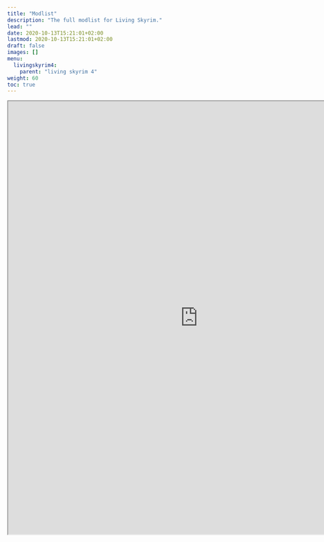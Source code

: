 ```yaml
---
title: "Modlist"
description: "The full modlist for Living Skyrim."
lead: ""
date: 2020-10-13T15:21:01+02:00
lastmod: 2020-10-13T15:21:01+02:00
draft: false
images: []
menu:
  livingskyrim4:
    parent: "living skyrim 4"
weight: 60
toc: true
---
```


<iframe src="https://loadorderlibrary.com/lists/living-skyrim-4/embed/modlist.txt" width="875" height="1000" sandbox="allow-scripts" ></iframe>